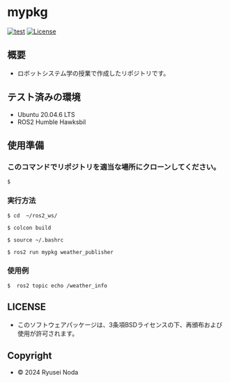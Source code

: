 # mypkg

[![test](https://github.com/ryuryurex/mypkg/actions/workflows/test.yml/badge.svg)](https://github.com/ryuryurex/mypkg/actions/workflows/test.yml)
[![License](https://img.shields.io/badge/License-BSD--3--Clause-blue.svg)](https://github.com/ryuryurex/mypkg/blob/main/LICENSE)

## 概要
- ロボットシステム学の授業で作成したリポジトリです。

## テスト済みの環境
* Ubuntu 20.04.6 LTS
* ROS2 Humble Hawksbil

## 使用準備

### このコマンドでリポジトリを適当な場所にクローンしてください。
```shell
$ 
```

### 実行方法
```shell
$ cd  ~/ros2_ws/
```
```shell
$ colcon build
```
```shell
$ source ~/.bashrc
```
```shell
$ ros2 run mypkg weather_publisher
```

### 使用例
```shell
$  ros2 topic echo /weather_info
```

## LICENSE
* このソフトウェアパッケージは、3条項BSDライセンスの下、再頒布および使用が許可されます。

## Copyright
* © 2024 Ryusei Noda
